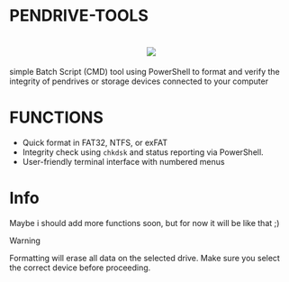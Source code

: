 # PENDRIVE-TOOLS

 <!DOCTYPE html>
<html lang="en">
<head>
    <meta charset="UTF-8">
    <meta name="viewport" content="width=device-width, initial-scale=1.0">
</head>
<body>
    <h1 align="center">
        <img src="https://i.ibb.co/DgtTzwmC/Screenshot-2.png"/>
    </h1>
 
 simple Batch Script (CMD) tool using PowerShell to format and verify the integrity of pendrives or storage devices connected to your computer


 # FUNCTIONS
- Quick format in FAT32, NTFS, or exFAT
- Integrity check using `chkdsk` and status reporting via PowerShell.
- User-friendly terminal interface with numbered menus

# Info
Maybe i should add more functions soon, but for now it will be like that ;)


>[!WARNING]
>Formatting will erase all data on the selected drive.
>Make sure you select the correct device before proceeding.
